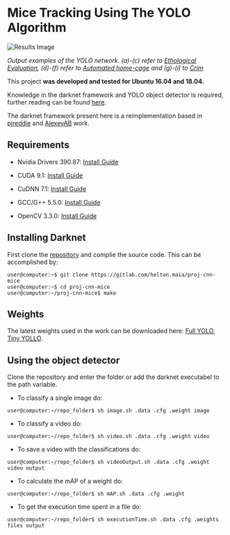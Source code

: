# Mice Tracking Using The YOLO Algorithm

![Results Image](results/results_grid.png)

*Output examples of the YOLO network. (a)-(c) refer to [Ethological Evaluation](https://www.frontiersin.org/articles/10.3389/fnbeh.2015.00364/full), (d)-(f) refer to [Automated home-cage](https://www.nature.com/articles/ncomms1064) and (g)-(i) to [Crim](http://www.vision.caltech.edu/Video_Datasets/CRIM13/CRIM13/Main.html)*

This project **was developed and tested for Ubuntu 16.04 and 18.04.**

Knowledge in the darknet framework and YOLO object detector is required, further reading can be found [here](https://pjreddie.com/darknet/).

The darknet framework present here is a reimplementation based in [pjreddie](https://github.com/pjreddie/darknet) and [AlexeyAB](https://github.com/AlexeyAB/darknet/) work.

## Requirements

* Nvidia Drivers 390.87: [Install Guide](https://github.com/vanluwin/enviroment/#install-nvidia-gpu-drivers)

* CUDA 9.1: [Install Guide](https://github.com/vanluwin/enviroment#install-cuda)

* CuDNN 7.1: [Install Guide](https://github.com/vanluwin/enviroment#install-cudnn)

* GCC/G++ 5.5.0: [Install Guide](https://github.com/vanluwin/enviroment#change-gccg-version)

* OpenCV 3.3.0: [Install Guide](https://github.com/vanluwin/enviroment/#install-opencv)

## Installing Darknet

First clone the [repository](https://gitlab.com/helton.maia/proj-cnn-mice) and complie the source code. This can be accomplished by:

```console
user@computer:~$ git clone https://gitlab.com/helton.maia/proj-cnn-mice
user@computer:~$ cd proj-cnn-mice
user@computer:~/proj-cnn-mice$ make
```

## Weights

The latest weights used in the work can be downloaded here: [Full YOLO](https://drive.google.com/open?id=1GKVQipCa9q3Vk10yF78AR2Ip0GOe_2Ib), [Tiny YOLLO](https://drive.google.com/open?id=1ZtVNmLI9TfRYkLy4w_NxcCWPinpkuQ0u).

## Using the object detector

Clone the repository and enter the folder or add the darknet executabel to the path variable.

* To classify a single image do:

```console
user@computer:~/repo_folder$ sh image.sh .data .cfg .weight image
```

* To classify a video do:

```console
user@computer:~/repo_folder$ sh video.sh .data .cfg .weight video
```

* To save a video with the classifications do:

```console
user@computer:~/repo_folder$ sh videoOutput.sh .data .cfg .weight video output
```

* To calculate the mAP of a weight do:

```console
user@computer:~/repo_folder$ sh mAP.sh .data .cfg .weight
```

* To get the execution time spent in a file do:

```console
user@computer:~/repo_folder$ sh executionTime.sh .data .cfg .weights files output
```


